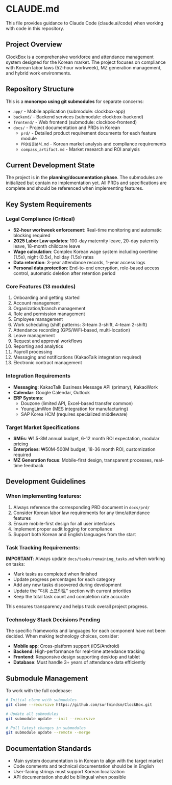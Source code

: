 # CLAUDE.md

This file provides guidance to Claude Code (claude.ai/code) when working with code in this repository.

## Project Overview

ClockBox is a comprehensive workforce and attendance management system designed for the Korean market. The project focuses on compliance with Korean labor laws (52-hour workweek), MZ generation management, and hybrid work environments.

## Repository Structure

This is a **monorepo using git submodules** for separate concerns:
- `app/` - Mobile application (submodule: clockbox-app)
- `backend/` - Backend services (submodule: clockbox-backend)  
- `frontend/` - Web frontend (submodule: clockbox-frontend)
- `docs/` - Project documentation and PRDs in Korean
  - `prd/` - Detailed product requirement documents for each feature module
  - `PRD심층분석.md` - Korean market analysis and compliance requirements
  - `compass_artifact.md` - Market research and ROI analysis

## Current Development State

The project is in the **planning/documentation phase**. The submodules are initialized but contain no implementation yet. All PRDs and specifications are complete and should be referenced when implementing features.

## Key System Requirements

### Legal Compliance (Critical)
- **52-hour workweek enforcement**: Real-time monitoring and automatic blocking required
- **2025 Labor Law updates**: 100-day maternity leave, 20-day paternity leave, 18-month childcare leave
- **Wage calculation**: Complex Korean wage system including overtime (1.5x), night (0.5x), holiday (1.5x) rates
- **Data retention**: 3-year attendance records, 1-year access logs
- **Personal data protection**: End-to-end encryption, role-based access control, automatic deletion after retention period

### Core Features (13 modules)
1. Onboarding and getting started
2. Account management  
3. Organization/branch management
4. Role and permission management
5. Employee management
6. Work scheduling (shift patterns: 3-team 3-shift, 4-team 2-shift)
7. Attendance recording (GPS/WiFi-based, multi-location)
8. Leave management
9. Request and approval workflows
10. Reporting and analytics
11. Payroll processing
12. Messaging and notifications (KakaoTalk integration required)
13. Electronic contract management

### Integration Requirements
- **Messaging**: KakaoTalk Business Message API (primary), KakaoWork
- **Calendar**: Google Calendar, Outlook
- **ERP Systems**: 
  - Douzone (limited API, Excel-based transfer common)
  - YoungLimWon (MES integration for manufacturing)
  - SAP Korea HCM (requires specialized middleware)

### Target Market Specifications
- **SMEs**: ₩1.5-3M annual budget, 6-12 month ROI expectation, modular pricing
- **Enterprises**: ₩50M-500M budget, 18-36 month ROI, customization required
- **MZ Generation focus**: Mobile-first design, transparent processes, real-time feedback

## Development Guidelines

### When implementing features:
1. Always reference the corresponding PRD document in `docs/prd/`
2. Consider Korean labor law requirements for any time/attendance features
3. Ensure mobile-first design for all user interfaces
4. Implement proper audit logging for compliance
5. Support both Korean and English languages from the start

### Task Tracking Requirements:
**IMPORTANT**: Always update `docs/tasks/remaining_tasks.md` when working on tasks:
- Mark tasks as completed when finished
- Update progress percentages for each category
- Add any new tasks discovered during development
- Update the "다음 스프린트" section with current priorities
- Keep the total task count and completion rate accurate

This ensures transparency and helps track overall project progress.

### Technology Stack Decisions Pending
The specific frameworks and languages for each component have not been decided. When making technology choices, consider:
- **Mobile app**: Cross-platform support (iOS/Android)
- **Backend**: High-performance for real-time attendance tracking
- **Frontend**: Responsive design supporting desktop and tablet
- **Database**: Must handle 3+ years of attendance data efficiently

## Submodule Management

To work with the full codebase:
```bash
# Initial clone with submodules
git clone --recursive https://github.com/surfmindsm/ClockBox.git

# Update all submodules
git submodule update --init --recursive

# Pull latest changes in submodules
git submodule update --remote --merge
```

## Documentation Standards

- Main system documentation is in Korean to align with the target market
- Code comments and technical documentation should be in English
- User-facing strings must support Korean localization
- API documentation should be bilingual when possible
